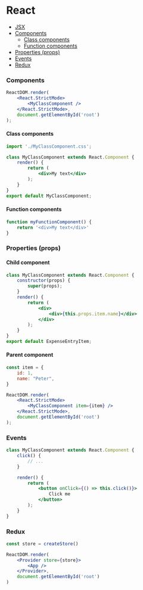 <!-- markdownlint-disable MD001 -->

# React

- [JSX](#jsx)
- [Components](#components)
  - [Class components](#class-components)
  - [Function components](#function-components)
- [Properties (props)](#properties-props)
- [Events](#events)
- [Redux](#redux)

### Components

``` jsx
ReactDOM.render(
    <React.StrictMode>
        <MyClassComponent />
    </React.StrictMode>,
    document.getElementById('root')
);
```

#### Class components

``` jsx
import './MyClassComponent.css';

class MyClassComponent extends React.Component {
    render() {
        return (
            <div>My text</div>
        );
    }
}
export default MyClassComponent;
```

#### Function components

``` jsx
function myFunctionComponent() {
    return '<div>My text</div>'
}
```

### Properties (props)

#### Child component

``` jsx
class MyClassComponent extends React.Component {
    constructor(props) {
        super(props);
    }
    render() {
        return (
            <div>
                <div>{this.props.item.name}</div>
            </div>
        );
    }
}
export default ExpenseEntryItem;
```

#### Parent component

``` jsx
const item = {
    id: 1,
    name: "Peter",
}

ReactDOM.render(
    <React.StrictMode>
        <MyClassComponent item={item} />
    </React.StrictMode>,
    document.getElementById('root')
);
```

### Events

``` jsx
class MyClassComponent extends React.Component {
    click() {
        // ...
    }

    render() {
        return (
            <button onClick={() => this.click()}>
                Click me
            </button>
        );
    }
}
```

### Redux

``` jsx
const store = createStore()

ReactDOM.render(
    <Provider store={store}>
        <App />
    </Provider>,
    document.getElementById('root')
)
```
